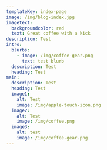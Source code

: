 ```yaml
---
templateKey: index-page
image: /img/blog-index.jpg
imagetext:
  backgroundcolor: red
  text: Great coffee with a kick
description: Test
intro:
  blurbs:
    - image: /img/coffee-gear.png
      text: test blurb
  description: Test
  heading: Test
main:
  description: Test
  heading: Test
  image1:
    alt: Test
    image: /img/apple-touch-icon.png
  image2:
    alt: Test
    image: /img/coffee.png
  image3:
    alt: test
    image: /img/coffee-gear.png
---
```


